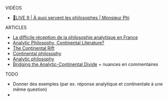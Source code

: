 




VIDÉOS

* [🔴LIVE 9 | À quoi servent les philosophes | Monsieur Phi](https://youtu.be/IdxOxiSCEZU)

ARTICLES

* [La difficile réception de la philosophie analytique en France](https://www.cairn.info/revue-histoire-des-sciences-humaines-2004-2-page-69.htm)
* [Analytic Philosophy, Continental Literature?](https://philosophynow.org/issues/109/Analytic_Philosophy_Continental_Literature)
* [The Continental Rift](https://philosophynow.org/issues/7/The_Continental_Rift)
* [Continental philosophy](https://en.wikipedia.org/wiki/Continental_philosophy)
* [Analytic philosophy](https://en.wikipedia.org/wiki/Analytic_philosophy)
* [Bridging the Analytic-Continental Divide](https://opinionator.blogs.nytimes.com/2012/02/19/bridging-the-analytic-continental-divide/) + nuances en commentaires



TODO
  * Donner des exemples (par ex. réponse analytique et continentale à une même question)
  *